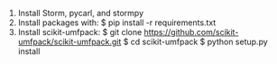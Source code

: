1. Install Storm, pycarl, and stormpy
2. Install packages with: 
    $ pip install -r requirements.txt
3. Install scikit-umfpack:
    $ git clone https://github.com/scikit-umfpack/scikit-umfpack.git
    $ cd scikit-umfpack
    $ python setup.py install